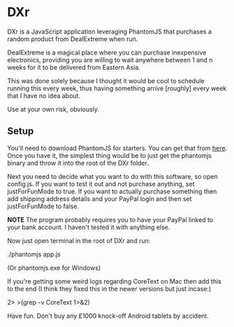 DXr
===

DXr is a JavaScript application leveraging PhantomJS that purchases a random product from DealExtreme when run.

DealExtreme is a magical place where you can purchase inexpensive electronics, providing you are willing to wait anywhere between 1 and n weeks for it to be delivered from Eastern Asia.

This was done solely because I thought it would be cool to schedule running this every week, thus having something arrive [roughly] every week that I have no idea about.

Use at your own risk, obviously.

Setup
-----
You'll need to download PhantomJS for starters. You can get that from [here](http://phantomjs.org/download.html "PhantomJS download link"). Once you have it, the simplest thing would be to just get the phantomjs binary and throw it into the root of the DXr folder.

Next you need to decide what you want to do with this software, so open config.js. If you want to test it out and not purchase anything, set justForFunMode to true. If you want to actually purchase something then add shipping address details and your PayPal login and then set justForFunMode to false.

**NOTE**
The program probably requires you to have your PayPal linked to your bank account. I haven't tested it with anything else.

Now just open terminal in the root of DXr and run:

  ./phantomjs app.js
  
(Or phantomjs.exe for Windows)
  
If you're getting some weird logs regarding CoreText on Mac then add this to the end (I think they fixed this in the newer versions but just incase:)

  2> >(grep -v CoreText 1>&2)
  
Have fun. Don't buy any £1000 knock-off Android tablets by accident.
  
